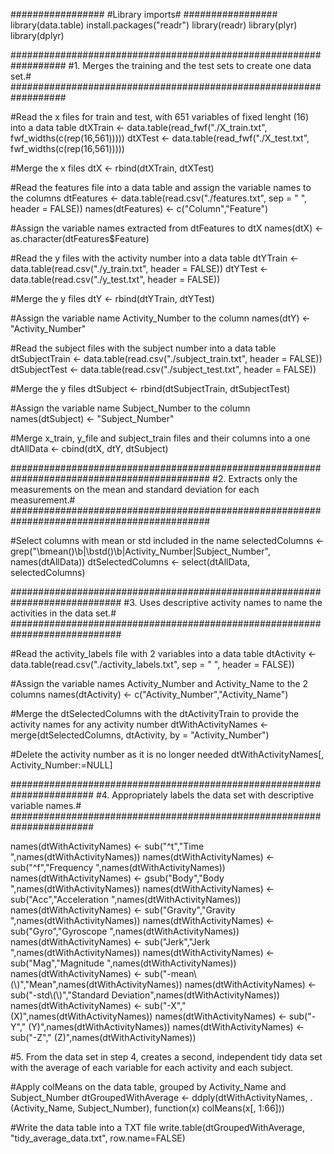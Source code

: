 #################
#Library imports#
#################
library(data.table)
install.packages("readr")
library(readr)
library(plyr)
library(dplyr)

##################################################################
#1. Merges the training and the test sets to create one data set.#
##################################################################

#Read the x files for train and test, with 651 variables of fixed lenght (16) into a data table
dtXTrain <- data.table(read_fwf("./X_train.txt", fwf_widths(c(rep(16,561)))))
dtXTest <- data.table(read_fwf("./X_test.txt", fwf_widths(c(rep(16,561)))))

#Merge the x files
dtX <- rbind(dtXTrain, dtXTest) 
    
#Read the features file into a data table and assign the variable names to the columns
dtFeatures <- data.table(read.csv("./features.txt", sep = " ", header = FALSE))
names(dtFeatures) <- c("Column","Feature")

#Assign the variable names extracted from dtFeatures to dtX
names(dtX) <- as.character(dtFeatures$Feature)

#Read the y files with the activity number into a data table
dtYTrain <- data.table(read.csv("./y_train.txt", header = FALSE))
dtYTest <- data.table(read.csv("./y_test.txt", header = FALSE))

#Merge the y files
dtY <- rbind(dtYTrain, dtYTest) 

#Assign the variable name Activity_Number to the column
names(dtY) <- "Activity_Number"

#Read the subject files with the subject number into a data table
dtSubjectTrain <- data.table(read.csv("./subject_train.txt", header = FALSE))
dtSubjectTest <- data.table(read.csv("./subject_test.txt", header = FALSE))

#Merge the y files
dtSubject <- rbind(dtSubjectTrain, dtSubjectTest) 

#Assign the variable name Subject_Number to the column
names(dtSubject) <- "Subject_Number"

#Merge x_train, y_file and subject_train files and their columns into a one
dtAllData <- cbind(dtX, dtY, dtSubject)

############################################################################################
#2. Extracts only the measurements on the mean and standard deviation for each measurement.#
############################################################################################

#Select columns with mean or std included in the name
selectedColumns <- grep("\\bmean()\\b|\\bstd()\\b|Activity_Number|Subject_Number", names(dtAllData))
dtSelectedColumns <- select(dtAllData, selectedColumns)

############################################################################
#3. Uses descriptive activity names to name the activities in the data set.#
############################################################################

#Read the activity_labels file with 2 variables into a data table
dtActivity <- data.table(read.csv("./activity_labels.txt", sep = " ", header = FALSE))

#Assign the variable names Activity_Number and Activity_Name to the 2 columns
names(dtActivity) <- c("Activity_Number","Activity_Name")

#Merge the dtSelectedColumns with the dtActivityTrain to provide the activity names for any activity number
dtWithActivityNames <- merge(dtSelectedColumns, dtActivity, by = "Activity_Number")

#Delete the activity number as it is no longer needed
dtWithActivityNames[, Activity_Number:=NULL]

#######################################################################
#4. Appropriately labels the data set with descriptive variable names.#
#######################################################################

names(dtWithActivityNames) <- sub("^t","Time ",names(dtWithActivityNames))
names(dtWithActivityNames) <- sub("^f","Frequency ",names(dtWithActivityNames))
names(dtWithActivityNames) <- gsub("Body","Body ",names(dtWithActivityNames))
names(dtWithActivityNames) <- sub("Acc","Acceleration ",names(dtWithActivityNames))
names(dtWithActivityNames) <- sub("Gravity","Gravity ",names(dtWithActivityNames))
names(dtWithActivityNames) <- sub("Gyro","Gyroscope ",names(dtWithActivityNames))
names(dtWithActivityNames) <- sub("Jerk","Jerk ",names(dtWithActivityNames))
names(dtWithActivityNames) <- sub("Mag","Magnitude ",names(dtWithActivityNames))
names(dtWithActivityNames) <- sub("-mean\\(\\)","Mean",names(dtWithActivityNames))
names(dtWithActivityNames) <- sub("-std\\(\\)","Standard Deviation",names(dtWithActivityNames))
names(dtWithActivityNames) <- sub("-X"," (X)",names(dtWithActivityNames))
names(dtWithActivityNames) <- sub("-Y"," (Y)",names(dtWithActivityNames))
names(dtWithActivityNames) <- sub("-Z"," (Z)",names(dtWithActivityNames))

#5. From the data set in step 4, creates a second, independent tidy data set with the average of each variable for each activity and each subject.

#Apply colMeans on the data table, grouped by Activity_Name and Subject_Number
dtGroupedWithAverage <- ddply(dtWithActivityNames, .(Activity_Name, Subject_Number), function(x) colMeans(x[, 1:66]))

#Write the data table into a TXT file
write.table(dtGroupedWithAverage, "tidy_average_data.txt", row.name=FALSE)

